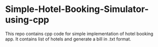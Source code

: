 # Simple-Hotel-Booking-Simulator-using-cpp
This repo contains cpp code for simple implementation of hotel booking app. It contains list of hotels and generate a bill in .txt format.
